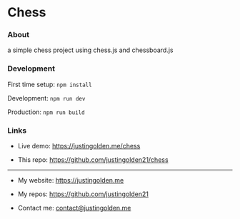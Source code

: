 # Chess

### About

a simple chess project using chess.js and chessboard.js

### Development

First time setup: `npm install`

Development: `npm run dev`

Production: `npm run build`

### Links

- Live demo: https://justingolden.me/chess

- This repo: https://github.com/justingolden21/chess

<hr>

- My website: https://justingolden.me

- My repos: https://github.com/justingolden21

- Contact me: contact@justingolden.me